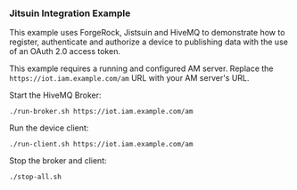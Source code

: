 ### Jitsuin Integration Example

This example uses ForgeRock, Jistsuin and HiveMQ to demonstrate how to register, authenticate and authorize a device to
publishing data with the use of an OAuth 2.0 access token.

This example requires a running and configured AM server. Replace the `https://iot.iam.example.com/am` URL with your AM
server's URL.  

Start the HiveMQ Broker:
```
./run-broker.sh https://iot.iam.example.com/am
```

Run the device client:
```
./run-client.sh https://iot.iam.example.com/am
```

Stop the broker and client:
```
./stop-all.sh
```
